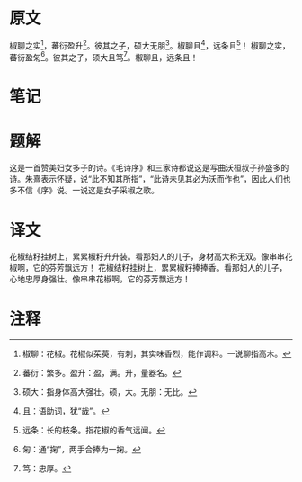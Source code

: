 # 原文
椒聊之实[^1]，蕃衍盈升[^2]。彼其之子，硕大无朋[^3]。椒聊且[^4]，远条且[^5]！
椒聊之实，蕃衍盈匊[^6]。彼其之子，硕大且笃[^7]。椒聊且，远条且！
# 笔记

# 题解
这是一首赞美妇女多子的诗。《毛诗序》和三家诗都说这是写曲沃桓叔子孙盛多的诗。朱熹表示怀疑，说“此不知其所指”，“此诗未见其必为沃而作也”，因此人们也多不信《序》说。一说这是女子采椒之歌。
# 译文
花椒结籽挂树上，累累椒籽升升装。看那妇人的儿子，身材高大称无双。像串串花椒啊，它的芬芳飘远方！
花椒结籽挂树上，累累椒籽捧捧香。看那妇人的儿子，心地忠厚身强壮。像串串花椒啊，它的芬芳飘远方！
# 注释

[^1]: 椒聊：花椒。花椒似茱萸，有刺，其实味香烈，能作调料。一说聊指高木。
[^2]: 蕃衍：繁多。盈升：盈，满。升，量器名。
[^3]: 硕大：指身体高大强壮。硕，大。无朋：无比。
[^4]: 且：语助词，犹“哉”。
[^5]: 远条：长的枝条。指花椒的香气远闻。
[^6]: 匊：通“掬”，两手合捧为一掬。
[^7]: 笃：忠厚。